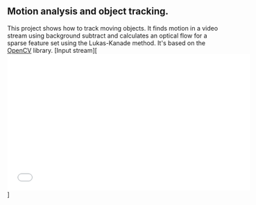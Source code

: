 ## Motion analysis and object tracking. 
This project shows how to track moving objects.
It finds motion in a video stream using background subtract and calculates an optical flow for a sparse feature set using the Lukas-Kanade method.
It's based on the [OpenCV](http://opencv.org/) library.
[Input stream][<iframe width="560" height="315" src="//www.youtube.com/embed/z2M9xQ3ZrIQ" frameborder="0" allowfullscreen></iframe>]

